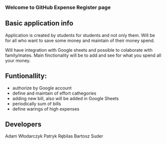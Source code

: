 ### Welcome to GitHub Expense Register page

## Basic application info
  Application is created by students for students and not only them. Will be for all who want to save some money and maintain of their money spend.
  
  Will have integration with Google sheets and possible to colaborate with family/mates. Main finctionality will be to add and see for what you spend all your money.

## Funtionallity:
- authorize by Google account
- define and maintain of effort cathegories
- adding new bill, also will be added in Google Sheets
- periodically sum of bills
- define warings of high expenses


## Developers
Adam Włodarczyk
Patryk Rębilas
Bartosz Suder
